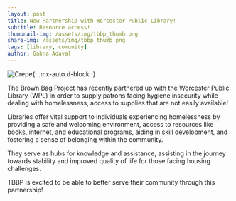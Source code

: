 ```yaml
---
layout: post
title: New Partnership with Worcester Public Library!
subtitle: Resource access!
thumbnail-img: /assets/img/tbbp_thumb.png
share-img: /assets/img/tbbp_thumb.png
tags: [library, comunity]
author: Gahna Adaval
---
```


![Crepe](https://beautifuljekyll.com/assets/img/tbbp_partner.png){: .mx-auto.d-block :}

The Brown Bag Project has recently partnered up with the Worcester Public Library (WPL) in order to supply patrons facing hygiene insecurity while dealing with homelessness, access to supplies that are not easily available!

Libraries offer vital support to individuals experiencing homelessness by providing a safe and welcoming environment, access to resources like books, internet, and educational programs, aiding in skill development, and fostering a sense of belonging within the community.

They serve as hubs for knowledge and assistance, assisting in the journey towards stability and improved quality of life for those facing housing challenges.

TBBP is excited to be able to better serve their community through this partnership!
